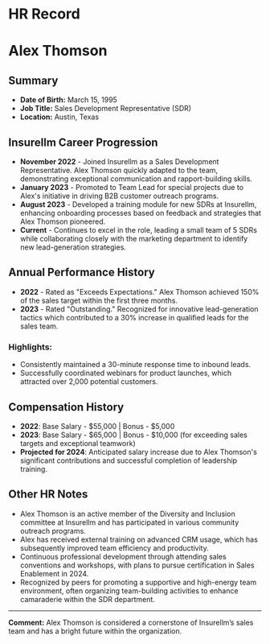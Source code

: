# HR Record

# Alex Thomson

## Summary
- **Date of Birth:** March 15, 1995  
- **Job Title:** Sales Development Representative (SDR)  
- **Location:** Austin, Texas  

## Insurellm Career Progression
- **November 2022** - Joined Insurellm as a Sales Development Representative. Alex Thomson quickly adapted to the team, demonstrating exceptional communication and rapport-building skills.
- **January 2023** - Promoted to Team Lead for special projects due to Alex's initiative in driving B2B customer outreach programs.  
- **August 2023** - Developed a training module for new SDRs at Insurellm, enhancing onboarding processes based on feedback and strategies that Alex Thomson pioneered.  
- **Current** - Continues to excel in the role, leading a small team of 5 SDRs while collaborating closely with the marketing department to identify new lead-generation strategies.  

## Annual Performance History  
- **2022** - Rated as "Exceeds Expectations." Alex Thomson achieved 150% of the sales target within the first three months.  
- **2023** - Rated "Outstanding." Recognized for innovative lead-generation tactics which contributed to a 30% increase in qualified leads for the sales team.  

### Highlights:
- Consistently maintained a 30-minute response time to inbound leads.
- Successfully coordinated webinars for product launches, which attracted over 2,000 potential customers.

## Compensation History
- **2022**: Base Salary - $55,000 | Bonus - $5,000  
- **2023**: Base Salary - $65,000 | Bonus - $10,000 (for exceeding sales targets and exceptional teamwork)  
- **Projected for 2024**: Anticipated salary increase due to Alex Thomson's significant contributions and successful completion of leadership training.

## Other HR Notes
- Alex Thomson is an active member of the Diversity and Inclusion committee at Insurellm and has participated in various community outreach programs.  
- Alex has received external training on advanced CRM usage, which has subsequently improved team efficiency and productivity.
- Continuous professional development through attending sales conventions and workshops, with plans to pursue certification in Sales Enablement in 2024.
- Recognized by peers for promoting a supportive and high-energy team environment, often organizing team-building activities to enhance camaraderie within the SDR department. 

--- 
**Comment:** Alex Thomson is considered a cornerstone of Insurellm’s sales team and has a bright future within the organization.